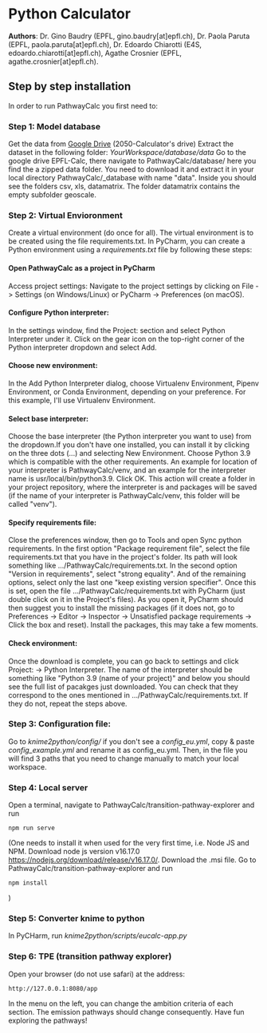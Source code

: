 # Python Calculator

**Authors**: Dr. Gino Baudry (EPFL, gino.baudry[at]epfl.ch), Dr. Paola Paruta (EPFL, paola.paruta[at]epfl.ch), Dr. Edoardo Chiarotti (E4S, edoardo.chiarotti[at]epfl.ch), Agathe Crosnier (EPFL, agathe.crosnier[at]epfl.ch).

## Step by step installation

In order to run PathwayCalc you first need to:

### Step 1: Model database

Get the data from
<a href="https://drive.google.com/drive/u/1/folders/1UrYny7mcWQuBrL6KdOKrfEQEkwU0vV8E" target="_blank"> Google Drive</a> (2050-Calculator's drive)
Extract the dataset in the following folder: _YourWorkspace/database/data_
Go to the google drive EPFL-Calc, there navigate to PathwayCalc/database/ here you find the a zipped data folder.
You need to download it and extract it in your local directory PathwayCalc/\_database with name "data".
Inside you should see the folders csv, xls, datamatrix. The folder datamatrix contains the empty subfolder geoscale.

### Step 2: Virtual Envioronment

Create a virtual environment (do once for all). The virtual environment is to be created using the file requirements.txt. In PyCharm, you can create a Python environment using a _requirements.txt_ file by following these steps:

#### Open PathwayCalc as a project in PyCharm

Access project settings: Navigate to the project settings by clicking on File -> Settings (on Windows/Linux) or PyCharm -> Preferences (on macOS).

#### Configure Python interpreter:

In the settings window, find the Project: <Your Project Name> section and select Python Interpreter under it. Click on the gear icon on the top-right corner of the Python interpreter dropdown and select Add.

#### Choose new environment:

In the Add Python Interpreter dialog, choose Virtualenv Environment, Pipenv Environment, or Conda Environment, depending on your preference. For this example, I'll use Virtualenv Environment.

#### Select base interpreter:

Choose the base interpreter (the Python interpreter you want to use) from the dropdown.If you don't have one installed, you can install it by clicking on the three dots (...) and selecting New Environment. Choose Python 3.9 which is compatible with the other requirements. An example for location of your interpreter is PathwayCalc/venv, and an example for the interpreter name is usr/local/bin/python3.9. Click OK. This action will create a folder in your project repository, where the interpreter is and packages will be saved (if the name of your interpreter is PathwayCalc/venv, this folder will be called "venv").

#### Specify requirements file:

Close the preferences window, then go to Tools and open Sync python requirements. In the first option "Package requirement file", select the file requirements.txt that you have in the project's folder. Its path will look something like .../PathwayCalc/requirements.txt. In the second option "Version in requirements", select "strong equality". And of the remaining options, select only the last one "keep existing version specifier". Once this is set, open the file .../PathwayCalc/requirements.txt with PyCharm (just double click on it in the Project's files). As you open it, PyCharm should then suggest you to install the missing packages (if it does not, go to Preferences -> Editor -> Inspector -> Unsatisfied package requirements -> Click the box and reset). Install the packages, this may take a few moments.

#### Check environment:

Once the download is complete, you can go back to settings and click Project: <Your Project Name> -> Python Interpreter. The name of the interpreter should be something like "Python 3.9 (name of your project)" and below you should see the full list of pacakges just downloaded. You can check that they correspond to the ones mentioned in .../PathwayCalc/requirements.txt. If they do not, repeat the steps above.

### Step 3: Configuration file:

Go to _knime2python/config/_ if you don't see a _config_eu.yml_, copy & paste _config_example.yml_
and rename it as config_eu.yml. Then, in the file you will find 3 paths that you need to change manually to match your local workspace.

### Step 4: Local server

Open a terminal, navigate to PathwayCalc/transition-pathway-explorer and run

```
npm run serve
```

(One needs to install it when used for the very first time, i.e. Node JS and NPM.
Download node js version v16.17.0 https://nodejs.org/download/release/v16.17.0/. Download the .msi file.
Go to PathwayCalc/transition-pathway-explorer and run

```
npm install
```

)

### Step 5: Converter knime to python

In PyCHarm, run _knime2python/scripts/eucalc-app.py_

### Step 6: TPE (transition pathway explorer)

Open your browser (do not use safari) at the address:

```
http://127.0.0.1:8080/app
```

In the menu on the left, you can change the ambition criteria of each section. The emission pathways should change consequently. Have fun exploring the pathways!
